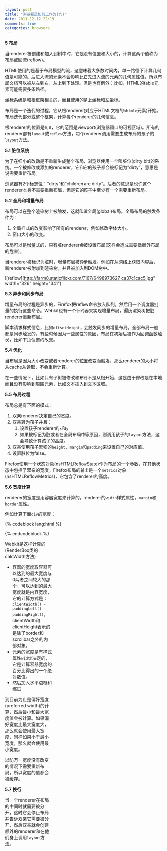 ```yaml
---
layout: post
title: "浏览器是如何工作的(九)"
date: 2011-12-12 22:19
comments: true
categories: browsers
---
```

**5 布局**

当renderer被创建和加入到树中时，它是没有位置和大小的，计算这两个值称为布局或回流(reflow)。

HTML使用的是基于布局模型的流，这意味着大多数时间内，单一路径下计算几何值是可能的。后进入流的元素不会影响比它先进入流的元素的几何属性值，所以布局文档可以被从左到右，从上到下处理。但是也有例外：比如，HTML的table元素可能需要多条路径。

坐标系统是和根框架相关的，而且使用的是上坐标和左坐标。

布局是一个迭代的过程，它从根renderer(对应于HTML文档的`<html>`元素)开始。布局迭代部分或整个框架，计算每个renderer的几何信息。

根renderer的位置是`0,0`，它的范围是viewport(浏览器窗口的可视区域)。所有的renderer都有`layout`或`reflow`方法，每个renderer调用需要生成布局的孩子的`layout`方法。

<!-- more -->

**5.1 脏位系统**

为了在细小的改动是不重新生成整个布局，浏览器使用一个叫脏位(dirty bit)的系统。一个被修改或添加的renderer，它和它的孩子都会被标记为”dirty”，意思是说需要重新布局。

浏览器有2个标志位：“dirty”和”children are dirty”。后者的意思是也许这个renderer本身不需要重新布局，但是它的孩子中至少有一个需要重新布局。

**5.2 全局和增量布局**

布局可以在整个渲染树上被触发，这就叫做全局(global)布局。全局布局的触发条件为：

1. 全局样式的改变影响了所有的renderer，例如修改字体大小。
2. 窗口大小的改变。

布局可以是增量式的，只有脏renderer会被设置布局(这样会造成需要做额外布局的危害)。

当renderer被标记为脏时，增量布局被异步触发。例如在从网络上获取内容后，新renderer被附加到渲染树，并且被加入到DOM树中。

![reflow](http://farm8.staticflickr.com/7167/6498973627_ca37c1cac5.jpg" width="326" height="341")

**5.3 异步和同步布局**

增量布局的过程是异步的，Firefox把reflow命令放入队列，然后用一个调度器批量的执行这些命令。Webkit也有一个计时器来实现增量布局，遍历渲染树把脏renderer重新布局。

脚本请求样式信息，比如`offsetHeight`，会触发同步的增量布局。全部布局一般都是同步触发的，有些时候因为一些属性的原因，布局在初始后被作为回调函数触发，比如下拉位置的改变。

**5.4 优化**

当布局是因为大小改变或者renderer的位置改变而触发，那么renderer的大小将从cache从读取，不会重新计算。

在一些情况下，比如只有子树被修改和布局不是从根开始，这是由于修改是在本地而且没有影响到周围元素，比如文本插入到文本区域。

**5.5 布局过程**

布局总是有下面的模式：

1. 双亲renderer决定自己的宽度。
2. 双亲转为孩子并且：
    1. 设置孩子renderer的`x`和`y`
    2. 如果被标记为脏或者在全局布局中等原因，则调用孩子的`layout`方法，这会导致计算孩子的高度。
3. 双亲使用孩子累积的`height`，`margin`和`padding`来设置自己的对应值。
4. 设置脏位为false。

Firefox使用一个状态对象(nsHTMLReflowState)作为布局的一个参数，在其他状态中包括了双亲的宽度。Firefox布局的输出是一个`metrics`对象(nsHTMLReflowMetrics)，它包含了renderer的高度。

**5.6 宽度计算**

renderer的宽度是用容器宽度来计算的，renderer的`width`样式属性，`margin`和`border`属性。

例如计算下面`div`的宽度：

{% codeblock lang:html %}
<div style="width:30%"/>
{% endcodeblock %}

Webkit是这样计算的(RenderBox类的calcWidth方法)

* 容器的宽度取容器可以达到的最大宽度与0两者之间较大的那个，可以达到的最大宽度就是内容宽度，它的计算方式是：`clientWidth() - paddingLeft() - paddingRight()`，clientWidth和clientHeight表示的是除了border和scrollbar之外的内部对象。
* 元素的宽度是有样式属性`width`决定的，它是计算容器宽度的百分比得出的一个绝对数值。
* 然后加入水平边框和缩进

到目前为止是偏好宽度(preferred width)的计算，然后最小和最大宽度值会被计算。如果偏好宽度比最大宽度大，那么就会使用最大宽度，同样如果小于最小宽度，那么就会使用最小宽度。

以防万一宽度没有改变的情况下需要重新布局，所以宽度的值都会被缓存。

**5.7 换行**

当一个renderer在布局的中间时就需要被分开，这时它会停止布局并告诉双亲它需要被分开，然后双亲就会创建额外的renderer和在他们身上调用`layout`方法。

